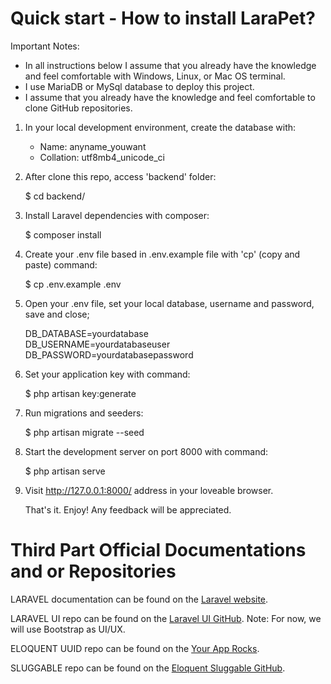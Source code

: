 # Quick start - How to install LaraPet?

Important Notes: 

- In all instructions below I assume that you already have the knowledge and feel comfortable with Windows, Linux, or Mac OS terminal.
- I use MariaDB or MySql database to deploy this project.
- I assume that you already have the knowledge and feel comfortable to clone GitHub repositories.

1. In your local development environment, create the database with:

    - Name: anyname_youwant
    - Collation: utf8mb4_unicode_ci

2. After clone this repo, access 'backend' folder:

    $ cd backend/

3. Install Laravel dependencies with composer:

    $ composer install

4. Create your .env file based in .env.example file with 'cp' (copy and paste) command:

    $ cp .env.example .env

5. Open your .env file, set your local database, username and password, save and close;

    DB_DATABASE=yourdatabase\
    DB_USERNAME=yourdatabaseuser\
    DB_PASSWORD=yourdatabasepassword

6. Set your application key with command:

    $ php artisan key:generate

7. Run migrations and seeders:

    $ php artisan migrate --seed

8. Start the development server on port 8000 with command:

    $ php artisan serve

9. Visit http://127.0.0.1:8000/ address in your loveable browser. 


    That's it. Enjoy! Any feedback will be appreciated.


# Third Part Official Documentations and or Repositories
LARAVEL documentation can be found on the [Laravel website](https://laravel.com/docs/frontend). 

LARAVEL UI repo can be found on the [Laravel UI GitHub](https://github.com/laravel/ui). 
Note: For now, we will use Bootstrap as UI/UX.

ELOQUENT UUID repo can be found on the [Your App Rocks](https://github.com/YourAppRocks/eloquent-uuid).

SLUGGABLE repo can be found on the [Eloquent Sluggable GitHub](https://github.com/cviebrock/eloquent-sluggable).